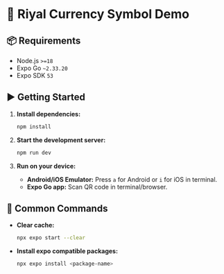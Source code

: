 # 🚀 Riyal Currency Symbol Demo

## 📦 Requirements

- Node.js `>=18`
- Expo Go `~2.33.20`
- Expo SDK `53`

## ▶️ Getting Started

1. **Install dependencies:**

   ```bash
   npm install
   ```

2. **Start the development server:**

   ```bash
   npm run dev
   ```

3. **Run on your device:**

   - **Android/iOS Emulator:** Press `a` for Android or `i` for iOS in terminal.
   - **Expo Go app:** Scan QR code in terminal/browser.

## 🧹 Common Commands

- **Clear cache:**

  ```bash
  npx expo start --clear
  ```

- **Install expo compatible packages:**

  ```bash
  npx expo install <package-name>
  ```
